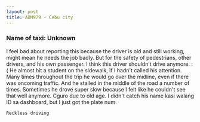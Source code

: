 ```yaml
---
layout: post
title: ABM979 - Cebu city
---
```


### Name of taxi: Unknown

I feel bad about reporting this because the driver is old and still working, might mean he needs the job badly. But for the safety of pedestrians, other drivers, and his own passenger. I think this driver shouldn't drive anymore. :( He almost hit a student on the sidewalk, if I hadn't called his attention. Many times throughout the trip he would go over the midline, even if there was oncoming traffic. And he stalled in the middle of the road a number of times. Sometimes he drove super slow because I felt like he couldn't see that well anymore. Cguro due to old age. I didn't catch his name kasi walang ID sa dashboard, but I just got the plate num.

```Reckless driving```
